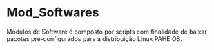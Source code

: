 # Mod_Softwares
Módulos de Software é composto por scripts com finalidade de baixar pacotes pré-configurados para a distribuição Linux PAHE OS.

